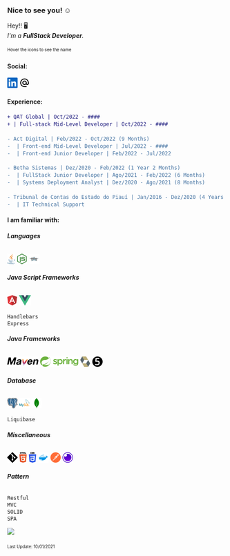 ### Nice to see you! ☺️

<!--Resume-->

Hey!! 🖥️ <br>
 _I'm a **FullStack Developer**._
 
<sup><sub> Hover the icons to see the name </sup></sub>
 
 <!--Contact-->
#### Social:
<code><a href="https://www.linkedin.com/in/shander-andrade-335282195/" target="_blank"><img title="Linkedin" src=".\svgs\linkedin.svg"></a></code>
<a href="mailto:s.hander8910@hotmail.com"><img title="E-mail" src=".\svgs\email.svg"></a>


#### Experience:
```diff
+ QAT Global | Oct/2022 - ####
+ | Full-stack Mid-Level Developer | Oct/2022 - ####

- Act Digital | Feb/2022 - Oct/2022 (9 Months)
-  | Front-end Mid-Level Developer | Jul/2022 - ####
-  | Front-end Junior Developer | Feb/2022 - Jul/2022

- Betha Sistemas | Dez/2020 - Feb/2022 (1 Year 2 Months)
-  | FullStack Junior Developer | Ago/2021 - Feb/2022 (6 Months)
-  | Systems Deployment Analyst | Dez/2020 - Ago/2021 (8 Months)

- Tribunal de Contas do Estado do Piauí | Jan/2016 - Dez/2020 (4 Years 11 Months)
-  | IT Technical Support

```


<!--Knowledge-->
#### I am familiar with:

###### **Languages**
<code><a><img title="JAVA" src=".\svgs\java.svg"></a></code>
<code><a><img title="Node.JS" src=".\svgs\node.svg"></a></code>
<code><a><img title="Groovy" src=".\svgs\groovy.svg"></a></code>

###### **Java Script Frameworks**
<code><a><img title="AngularJS" src=".\svgs\angularJS.svg"></a></code>
<code><a><img title="Vue.JS" src=".\svgs\vue.svg"></a></code>
```
Handlebars
Express
```


###### **Java Frameworks**
<a><img title="Maven" src=".\svgs\maven.svg"></a>
<code><a><img title="Spring" src=".\svgs\spring.svg"></a></code>
<code><a><img title="Hibernate" src=".\svgs\hibernate.svg"></a></code>
<a><img title="Junit" src=".\svgs\junit.svg"></a>

###### **Database**
<code><a><img title="PostgreSQL" src=".\svgs\postgres.svg"></a></code>
<code><a><img title="MySQL" src=".\svgs\mysql.svg"></a></code>
<code><a><img title="MongoDB" src=".\svgs\mongodb.svg"></a></code>
```
Liquibase
```

###### **Miscellaneous**
<code><a><img title="Git" src=".\svgs\git.svg"></a></code>
<code><a><img title="HTML" src=".\svgs\html.svg"></a></code>
<code><a><img title="CSS" src=".\svgs\css.svg"></a></code>
<code><a><img title="Docker" src=".\svgs\docker.svg"></a></code>
<code><a><img title="Postman" src=".\svgs\postman.svg"></a></code>
<code><a><img title="Insomnia" src=".\svgs\insomnia.svg"></a></code>

###### **Pattern**
```
Restful
MVC
SOLID
SPA
```










<!--Languages Usage-->
<img src="https://github-readme-stats.vercel.app/api/top-langs/?username=ShanderB&layout=compact">

<sup><sub> Last Update: 10/01/2021 </sup></sub>
